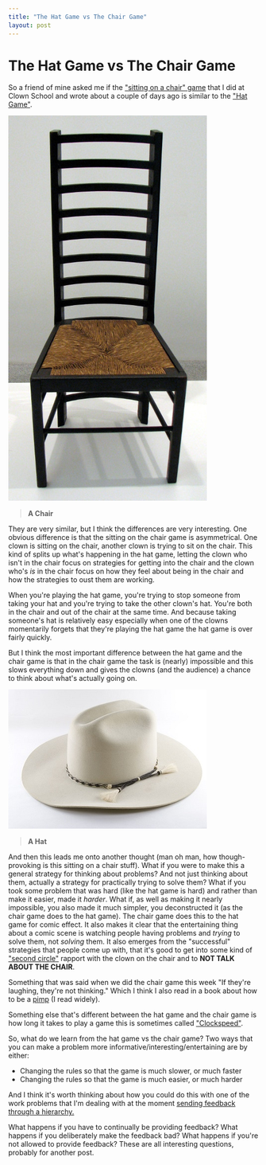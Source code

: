 ```yaml
---
title: "The Hat Game vs The Chair Game"
layout: post 
---
```



# The Hat Game vs The Chair Game

So a friend of mine asked me if the ["sitting on a chair" game]( More%20Stuff%20from%20Clown%20School%20-%20Sitting%20on%20a%20Chair.htm) that I did at Clown School and wrote about a couple of days ago is similar to the ["Hat Game"]( A%20Thought%20About%20the%20Hat%20Game.htm).

![A Chair](/assets/chair.jpg)

>**A Chair**

They are very similar, but I think the differences are very interesting.  One obvious difference is that the sitting on the chair game is asymmetrical.  One clown is sitting on the chair, another clown is trying to sit on the chair.  This kind of splits up what's happening in the hat game, letting the clown who isn't in the chair focus on strategies for getting into the chair and the clown who's *is* in the chair focus on how they feel about being in the chair  and how the strategies to oust them are working.

When you're playing the hat game, you're trying to stop someone from taking your hat and you're trying to take the other clown's hat. You're both in the chair and out of the chair at the same time. And because taking someone's hat is relatively easy  especially when one of the clowns momentarily forgets that they're playing the hat game  the hat game is over fairly quickly.

But I think the most important difference between the hat game and the chair game is that in the chair game the task is (nearly) impossible and this slows everything down and gives the clowns (and the audience) a chance to think about what's actually going on.

![A Hat](/assets/Hat.jpg)

>**A Hat**

And then this leads me onto another thought (man oh man, how though-provoking is this sitting on a chair stuff). What if you were to make this a general strategy for thinking about problems? And not just thinking about them, actually a strategy for practically trying to solve them? What if you took some problem that was hard (like the hat game is hard) and rather than make it easier, made it *harder*.  What if, as well as making it nearly impossible, you also made it much simpler, you deconstructed it (as the chair game does to the hat game).  The chair game does this to the hat game for comic effect. It also makes it clear that the entertaining thing about a comic scene is watching people having problems and *trying* to solve them, not *solving* them. It also emerges from the "successful" strategies that people come up with, that it's good to get into some kind of ["second circle"](Now%20we%20are%20talking%20-%20some%20thoughts%20on%20Second%20Circle.htm) rapport with the clown on the chair and to **NOT TALK ABOUT THE CHAIR**.

Something that was said when we did the chair game this week  "If they're laughing, they're not thinking." Which I think I also read in a book about how to be a [pimp]( http://www.amazon.co.uk/Pimp-Story-My-Life-ebook/dp/B005GK7LPG/ref=sr_1_1?ie=UTF8&qid=1423733269&sr=8-1&keywords=pimp) (I read widely).

Something else that's different between the hat game and the chair game is how long it takes to play a game this is sometimes called ["Clockspeed"](http://www.amazon.co.uk/Clockspeed-Winning-Industry-Temporary-Advantage/dp/0738201537/ref=sr_1_1?ie=UTF8&qid=1423733355&sr=8-1&keywords=clockspeed).

So, what do we learn from the hat game vs the chair game? Two ways that you can make a problem more informative/interesting/entertaining are by either:

* Changing the rules so that the game is much slower, or much faster
* Changing the rules so that the game is much easier, or much harder

And I think it's worth thinking about how you could do this with one of the work problems that I'm dealing with at the moment  [sending feedback through a hierarchy.]( Quote%20from%20Humble%20Inquiry%20by%20Edgar%20H%20Schein.htm) 

What happens if you have to continually be providing feedback? What happens if you deliberately make the feedback bad? What happens if you're not allowed to provide feedback?  These are all interesting questions, probably for another post.

